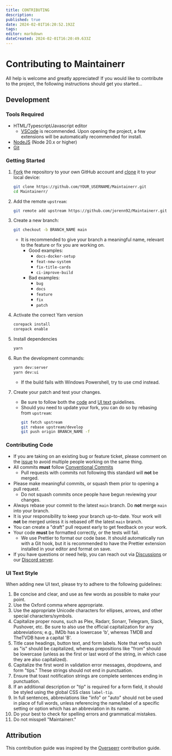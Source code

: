 ```yaml
---
title: CONTRIBUTING
description: 
published: true
date: 2024-02-01T16:20:52.192Z
tags: 
editor: markdown
dateCreated: 2024-02-01T16:20:49.633Z
---
```


# Contributing to Maintainerr

All help is welcome and greatly appreciated! If you would like to contribute to the project, the following instructions should get you started...

## Development

### Tools Required

- HTML/Typescript/Javascript editor
  - [VSCode](https://code.visualstudio.com/) is recommended. Upon opening the project, a few extensions will be automatically recommended for install.
- [NodeJS](https://nodejs.org/en/download/) (Node 20.x or higher)
- [Git](https://git-scm.com/downloads)

### Getting Started

1. [Fork](https://help.github.com/articles/fork-a-repo/) the repository to your own GitHub account and [clone](https://help.github.com/articles/cloning-a-repository/) it to your local device:

   ```bash
   git clone https://github.com/YOUR_USERNAME/Maintainerr.git
   cd Maintainerr/
   ```

2. Add the remote `upstream`:

   ```bash
   git remote add upstream https://github.com/jorenn92/Maintainerr.git
   ```

3. Create a new branch:

   ```bash
   git checkout -b BRANCH_NAME main
   ```

   - It is recommended to give your branch a meaningful name, relevant to the feature or fix you are working on.
     - Good examples:
       - `docs-docker-setup`
       - `feat-new-system`
       - `fix-title-cards`
       - `ci-improve-build`
     - Bad examples:
       - `bug`
       - `docs`
       - `feature`
       - `fix`
       - `patch`


4. Activate the correct Yarn version
    ```bash
   corepack install
   corepack enable
   ```

5. Install dependencies
    ```bash
    yarn
   ```

6. Run the development commands:
   ```bash
   yarn dev:server
   yarn dev:ui
   ```

   - If the build fails with Windows Powershell, try to use cmd instead.

7. Create your patch and test your changes.

   - Be sure to follow both the [code](#contributing-code) and [UI text](#ui-text-style) guidelines.
   - Should you need to update your fork, you can do so by rebasing from `upstream`:
     ```bash
     git fetch upstream
     git rebase upstream/develop
     git push origin BRANCH_NAME -f
     ```

### Contributing Code

- If you are taking on an existing bug or feature ticket, please comment on the [issue](https://github.com/jorenn92/Maintainerr/issues) to avoid multiple people working on the same thing.
- All commits **must** follow [Conventional Commits](https://www.conventionalcommits.org/en/v1.0.0/)
  - Pull requests with commits not following this standard will **not** be merged.
- Please make meaningful commits, or squash them prior to opening a pull request.
  - Do not squash commits once people have begun reviewing your changes.
- Always rebase your commit to the latest `main` branch. Do **not** merge `main` into your branch.
- It is your responsibility to keep your branch up-to-date. Your work will **not** be merged unless it is rebased off the latest `main` branch.
- You can create a "draft" pull request early to get feedback on your work.
- Your code **must** be formatted correctly, or the tests will fail.
  - We use Prettier to format our code base. It should automatically run with a Git hook, but it is recommended to have the Prettier extension installed in your editor and format on save.
- If you have questions or need help, you can reach out via [Discussions](https://github.com/jorenn92/Maintainerr/discussions) or our [Discord server](https://discord.gg/WP4ZW2QYwk).

### UI Text Style

When adding new UI text, please try to adhere to the following guidelines:

1. Be concise and clear, and use as few words as possible to make your point.
2. Use the Oxford comma where appropriate.
3. Use the appropriate Unicode characters for ellipses, arrows, and other special characters/symbols.
4. Capitalize proper nouns, such as Plex, Radarr, Sonarr, Telegram, Slack, Pushover, etc. Be sure to also use the official capitalization for any abbreviations; e.g., IMDb has a lowercase 'b', whereas TMDB and TheTVDB have a capital 'B'.
5. Title case headings, button text, and form labels. Note that verbs such as "is" should be capitalized, whereas prepositions like "from" should be lowercase (unless as the first or last word of the string, in which case they are also capitalized).
6. Capitalize the first word in validation error messages, dropdowns, and form "tips." These strings should not end in punctuation.
7. Ensure that toast notification strings are complete sentences ending in punctuation.
8. If an additional description or "tip" is required for a form field, it should be styled using the global CSS class `label-tip`.
9. In full sentences, abbreviations like "info" or "auto" should not be used in place of full words, unless referencing the name/label of a specific setting or option which has an abbreviation in its name.
10. Do your best to check for spelling errors and grammatical mistakes.
11. Do not misspell "Maintainerr."


## Attribution

This contribution guide was inspired by the [Overseerr](https://github.com/sct/overseerr) contribution guide.